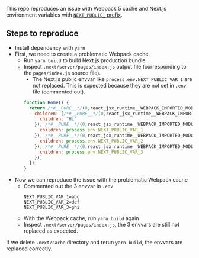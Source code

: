 This repo reproduces an issue with Webpack 5 cache and Next.js environment variables
with [`NEXT_PUBLIC_` prefix](https://nextjs.org/docs/basic-features/environment-variables#exposing-environment-variables-to-the-browser).


## Steps to reproduce

- Install dependency with `yarn`
- First, we need to create a problematic Webpack cache
  + Run `yarn build` to build Next.js production bundle
  + Inspect `.next/server/pages/index.js` output file (corresponding to the `pages/index.js` source
file).
    - The Next.js public envvar like `process.env.NEXT_PUBLIC_VAR_1` are not replaced. This is
    expected because they are not set in `.env` file (commented out).
    ```js
    function Home() {
      return /*#__PURE__*/(0,react_jsx_runtime__WEBPACK_IMPORTED_MODULE_0__.jsxs)(react_jsx_runtime__WEBPACK_IMPORTED_MODULE_0__.Fragment, {
        children: [/*#__PURE__*/(0,react_jsx_runtime__WEBPACK_IMPORTED_MODULE_0__.jsx)("div", {
          children: "Hi"
        }), /*#__PURE__*/(0,react_jsx_runtime__WEBPACK_IMPORTED_MODULE_0__.jsx)("p", {
          children: process.env.NEXT_PUBLIC_VAR_1
        }), /*#__PURE__*/(0,react_jsx_runtime__WEBPACK_IMPORTED_MODULE_0__.jsx)("p", {
          children: process.env.NEXT_PUBLIC_VAR_2
        }), /*#__PURE__*/(0,react_jsx_runtime__WEBPACK_IMPORTED_MODULE_0__.jsx)("p", {
          children: process.env.NEXT_PUBLIC_VAR_3
        })]
      });
    }
    ```
- Now we can reproduce the issue with the problematic Webpack cache
  + Commented out the 3 envvar in `.env`
    ```shell
    NEXT_PUBLIC_VAR_1=abc
    NEXT_PUBLIC_VAR_2=def
    NEXT_PUBLIC_VAR_3=ghi
    ```
  + With the Webpack cache, run `yarn build` again
  + Inspect `.next/server/pages/index.js`, the 3 envvars are still not replaced as expected.

If we delete `.next/cache` directory and rerun `yarn build`, the envvars are replaced correctly.
